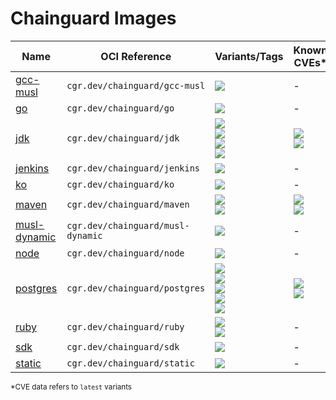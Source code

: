 # Chainguard Images

| Name | OCI Reference | Variants/Tags | Known CVEs* |
| ----- | ----- |  -------- | -------- |
| [gcc-musl](./images/gcc-musl) | `cgr.dev/chainguard/gcc-musl` | [![](https://storage.googleapis.com/chainguard-images-build-outputs/badges/gcc-musl.build.status.migration.svg)](images/gcc-musl/configs/migration.apko.yaml) | - |
| [go](./images/go) | `cgr.dev/chainguard/go` | [![](https://storage.googleapis.com/chainguard-images-build-outputs/badges/go.build.status.migration.svg)](images/go/configs/migration.apko.yaml) | - |
| [jdk](./images/jdk) | `cgr.dev/chainguard/jdk` | [![](https://storage.googleapis.com/chainguard-images-build-outputs/badges/jdk.build.status.openjdk-11.svg)](images/jdk/configs/openjdk-11.apko.yaml)<br/>[![](https://storage.googleapis.com/chainguard-images-build-outputs/badges/jdk.build.status.openjdk-17.svg)](images/jdk/configs/openjdk-17.apko.yaml)<br/>[![](https://storage.googleapis.com/chainguard-images-build-outputs/badges/jdk.build.status.openjdk-jre-11.svg)](images/jdk/configs/openjdk-jre-11.apko.yaml)<br/>[![](https://storage.googleapis.com/chainguard-images-build-outputs/badges/jdk.build.status.openjdk-jre-17.svg)](images/jdk/configs/openjdk-jre-17.apko.yaml) | ![](https://storage.googleapis.com/chainguard-images-build-outputs/badges/jdk.scan.grype.latest.svg)<br/>![](https://storage.googleapis.com/chainguard-images-build-outputs/badges/jdk.scan.trivy.latest.svg) |
| [jenkins](./images/jenkins) | `cgr.dev/chainguard/jenkins` | [![](https://storage.googleapis.com/chainguard-images-build-outputs/badges/jenkins.build.status.experimental.svg)](images/jenkins/configs/experimental.apko.yaml) | - |
| [ko](./images/ko) | `cgr.dev/chainguard/ko` | [![](https://storage.googleapis.com/chainguard-images-build-outputs/badges/ko.build.status.migration.svg)](images/ko/configs/migration.apko.yaml) | - |
| [maven](./images/maven) | `cgr.dev/chainguard/maven` | [![](https://storage.googleapis.com/chainguard-images-build-outputs/badges/maven.build.status.openjdk-11.svg)](images/maven/configs/openjdk-11.apko.yaml)<br/>[![](https://storage.googleapis.com/chainguard-images-build-outputs/badges/maven.build.status.openjdk-17.svg)](images/maven/configs/openjdk-17.apko.yaml) | ![](https://storage.googleapis.com/chainguard-images-build-outputs/badges/maven.scan.grype.latest.svg)<br/>![](https://storage.googleapis.com/chainguard-images-build-outputs/badges/maven.scan.trivy.latest.svg) |
| [musl-dynamic](./images/musl-dynamic) | `cgr.dev/chainguard/musl-dynamic` | [![](https://storage.googleapis.com/chainguard-images-build-outputs/badges/musl-dynamic.build.status.migration.svg)](images/musl-dynamic/configs/migration.apko.yaml) | - |
| [node](./images/node) | `cgr.dev/chainguard/node` | [![](https://storage.googleapis.com/chainguard-images-build-outputs/badges/node.build.status.migration.svg)](images/node/configs/migration.apko.yaml) | - |
| [postgres](./images/postgres) | `cgr.dev/chainguard/postgres` | [![](https://storage.googleapis.com/chainguard-images-build-outputs/badges/postgres.build.status.11.svg)](images/postgres/configs/11.apko.yaml)<br/>[![](https://storage.googleapis.com/chainguard-images-build-outputs/badges/postgres.build.status.12.svg)](images/postgres/configs/12.apko.yaml)<br/>[![](https://storage.googleapis.com/chainguard-images-build-outputs/badges/postgres.build.status.13.svg)](images/postgres/configs/13.apko.yaml)<br/>[![](https://storage.googleapis.com/chainguard-images-build-outputs/badges/postgres.build.status.14.svg)](images/postgres/configs/14.apko.yaml)<br/>[![](https://storage.googleapis.com/chainguard-images-build-outputs/badges/postgres.build.status.15.svg)](images/postgres/configs/15.apko.yaml) | ![](https://storage.googleapis.com/chainguard-images-build-outputs/badges/postgres.scan.grype.latest.svg)<br/>![](https://storage.googleapis.com/chainguard-images-build-outputs/badges/postgres.scan.trivy.latest.svg) |
| [ruby](./images/ruby) | `cgr.dev/chainguard/ruby` | [![](https://storage.googleapis.com/chainguard-images-build-outputs/badges/ruby.build.status.migration-30.svg)](images/ruby/configs/migration-30.apko.yaml)<br/>[![](https://storage.googleapis.com/chainguard-images-build-outputs/badges/ruby.build.status.migration-31.svg)](images/ruby/configs/migration-31.apko.yaml) | - |
| [sdk](./images/sdk) | `cgr.dev/chainguard/sdk` | [![](https://storage.googleapis.com/chainguard-images-build-outputs/badges/sdk.build.status.testing.svg)](images/sdk/configs/testing.apko.yaml) | - |
| [static](./images/static) | `cgr.dev/chainguard/static` | [![](https://storage.googleapis.com/chainguard-images-build-outputs/badges/static.build.status.migration.svg)](images/static/configs/migration.apko.yaml) | - |

<sub>\*CVE data refers to `latest` variants</sub>

